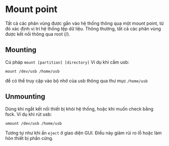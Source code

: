 # Mount point
Tất cả các phân vùng được gắn vào hệ thống thông qua một mount point, từ đó xác định vị trí hệ thống tệp dữ liệu. Thông thường, tất cả các phân vùng được kết nối thông qua root (/).

## Mounting
Cú pháp `mount [partition] [directory]`
Ví dụ khi cắm usb:

`mount /dev/usb /home/usb`

để có thể truy cập vào bộ nhớ của usb thông qua thư mục `/home/usb`

## Unmounting
Dùng khi ngắt kết nối thiết bị khỏi hệ thống, hoặc khi muốn check bằng fsck.
Ví dụ khi rút usb:


`umount /dev/usb /home/usb`

Tương tự như khi ấn `eject` ở giao diện GUI. Điều này giảm rủi ro lỗ hoặc làm hỏn thiết bị phần cứng.

